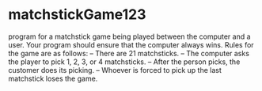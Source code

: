 # matchstickGame123
program for a matchstick game being played between the computer and a user. Your program should ensure that the computer always wins. Rules for the game are as follows: – There are 21 matchsticks. – The computer asks the player to pick 1, 2, 3, or 4 matchsticks. – After the person picks, the customer does its picking. – Whoever is forced to pick up the last matchstick loses the game.

